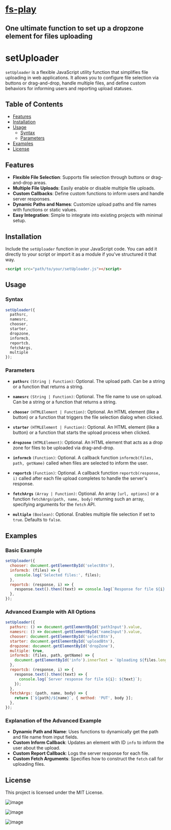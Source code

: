 # [fs-play](https://github.com/UniBreakfast/fs-play)

## One ultimate function to set up a dropzone element for files uploading

# setUploader

`setUploader` is a flexible JavaScript utility function that simplifies file uploading in web applications. It allows you to configure file selection via buttons or drag-and-drop, handle multiple files, and define custom behaviors for informing users and reporting upload statuses.

## Table of Contents

- [Features](#features)
- [Installation](#installation)
- [Usage](#usage)
  - [Syntax](#syntax)
  - [Parameters](#parameters)
- [Examples](#examples)
- [License](#license)

## Features

- **Flexible File Selection**: Supports file selection through buttons or drag-and-drop areas.
- **Multiple File Uploads**: Easily enable or disable multiple file uploads.
- **Custom Callbacks**: Define custom functions to inform users and handle server responses.
- **Dynamic Paths and Names**: Customize upload paths and file names with functions or static values.
- **Easy Integration**: Simple to integrate into existing projects with minimal setup.

## Installation

Include the `setUploader` function in your JavaScript code. You can add it directly to your script or import it as a module if you've structured it that way.

```html
<script src="path/to/your/setUploader.js"></script>
```

## Usage

### Syntax

```javascript
setUploader({
  pathsrc,
  namesrc,
  chooser,
  starter,
  dropzone,
  informcb,
  reportcb,
  fetchArgs,
  multiple
});
```

### Parameters

- **`pathsrc`** `(String | Function)`: Optional. The upload path. Can be a string or a function that returns a string.

- **`namesrc`** `(String | Function)`: Optional. The file name to use on upload. Can be a string or a function that returns a string.

- **`chooser`** `(HTMLElement | Function)`: Optional. An HTML element (like a button) or a function that triggers the file selection dialog when clicked.

- **`starter`** `(HTMLElement | Function)`: Optional. An HTML element (like a button) or a function that starts the upload process when clicked.

- **`dropzone`** `(HTMLElement)`: Optional. An HTML element that acts as a drop zone for files to be uploaded via drag-and-drop.

- **`informcb`** `(Function)`: Optional. A callback function `informcb(files, path, getName)` called when files are selected to inform the user.

- **`reportcb`** `(Function)`: Optional. A callback function `reportcb(response, i)` called after each file upload completes to handle the server's response.

- **`fetchArgs`** `(Array | Function)`: Optional. An array `[url, options]` or a function `fetchArgs(path, name, body)` returning such an array, specifying arguments for the `fetch` API.

- **`multiple`** `(Boolean)`: Optional. Enables multiple file selection if set to `true`. Defaults to `false`.

## Examples

### Basic Example

```javascript
setUploader({
  chooser: document.getElementById('selectBtn'),
  informcb: (files) => {
    console.log('Selected files:', files);
  },
  reportcb: (response, i) => {
    response.text().then((text) => console.log(`Response for file ${i}:`, text));
  },
});
```

### Advanced Example with All Options

```javascript
setUploader({
  pathsrc: () => document.getElementById('pathInput').value,
  namesrc: () => document.getElementById('nameInput').value,
  chooser: document.getElementById('selectBtn'),
  starter: document.getElementById('uploadBtn'),
  dropzone: document.getElementById('dropZone'),
  multiple: true,
  informcb: (files, path, getName) => {
    document.getElementById('info').innerText = `Uploading ${files.length} files to ${path}`;
  },
  reportcb: (response, i) => {
    response.text().then((text) => {
      console.log(`Server response for file ${i}: ${text}`);
    });
  },
  fetchArgs: (path, name, body) => {
    return [`${path}/${name}`, { method: 'PUT', body }];
  },
});
```

### Explanation of the Advanced Example

- **Dynamic Path and Name**: Uses functions to dynamically get the path and file name from input fields.
- **Custom Inform Callback**: Updates an element with ID `info` to inform the user about the upload.
- **Custom Report Callback**: Logs the server response for each file.
- **Custom Fetch Arguments**: Specifies how to construct the `fetch` call for uploading files.

## License

This project is licensed under the MIT License.

![image](https://github.com/user-attachments/assets/fc41480f-26e5-4806-a362-87094f69f072)

![image](https://github.com/user-attachments/assets/1160739c-d4ff-4247-a40e-e9fe61858bbf)

![image](https://github.com/user-attachments/assets/759b1d9d-d3b1-442b-b0a7-00c96105729c)

